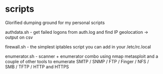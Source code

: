scripts
=======
Glorified dumping ground for my personal scripts

authdata.sh - get failed logons from auth.log and find IP geolocation -> output on csv

firewall.sh - the simplest iptables script you can add in your /etc/rc.local

enumerator.sh - scanner + enumerator combo using nmap metasploit and a couple of other tools to enumerate SMTP / SNMP / FTP / Finger / NFS / SMB / TFTP / HTTP and HTTPS
